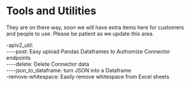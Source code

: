 # Tools and Utilities
They are on there way, soon we will have extra items here for customers and people to use. Please be patient as we update this area.

-apiv2_util: <br>
----post: Easy upload Pandas Dataframes to Authomize Connector endpoints <br>
----delete: Delete Connector data <br>
----json_to_dataframe: turn JSON into a Dataframe  <br>
-remove-whitespace: Easily remove whitespace from Excel sheets <br>
